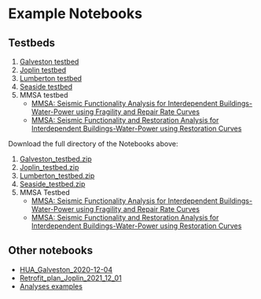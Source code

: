# Example Notebooks

## Testbeds

1. [Galveston testbed](notebooks/Galveston_testbed/Galveston_testbed.ipynb)
2. [Joplin testbed](notebooks/Joplin_testbed/Joplin_testbed.ipynb)
3. [Lumberton testbed](notebooks/Lumberton_testbed/Lumberton_testbed.ipynb)
4. [Seaside testbed](notebooks/Seaside_testbed/Seaside_testbed.ipynb)
5. MMSA testbed
   - [MMSA: Seismic Functionality Analysis for Interdependent Buildings-Water-Power using Fragility and Repair Rate Curves](notebooks/MMSA_testbed/MMSA_Seismic_Functionality_Analysis_for_Interdependent_Buildings-Water-Power_using_Fragility_and_Repair_Rate_Curves.ipynb)
   - [MMSA: Seismic Functionality and Restoration Analysis for Interdependent Buildings-Water-Power using Restoration Curves](notebooks/MMSA_testbed/MMSA_testbed/MMSA_Seismic_Functionality_and_Restoration_Analysis_for_Interdependent_Buildings-Water-Power_using_Restoration_Curves.ipynb)

Download the full directory of the Notebooks above:

1. [Galveston_testbed.zip](https://github.com/IN-CORE/incore-docs/blob/main/notebooks/Galveston_testbed.zip)
2. [Joplin_testbed.zip](https://github.com/IN-CORE/incore-docs/blob/main/notebooks/Joplin_testbed.zip)
3. [Lumberton_testbed.zip](https://github.com/IN-CORE/incore-docs/blob/main/notebooks/Lumberton_testbed.zip)
4. [Seaside_testbed.zip](https://github.com/IN-CORE/incore-docs/blob/main/notebooks/Seaside_testbed.zip)
5. MMSA Testbed
   - [MMSA: Seismic Functionality Analysis for Interdependent Buildings-Water-Power using Fragility and Repair Rate Curves](https://github.com/IN-CORE/incore-docs/blob/main/notebooks/MMSA_testbed_1.zip)
   - [MMSA: Seismic Functionality and Restoration Analysis for Interdependent Buildings-Water-Power using Restoration Curves](https://github.com/IN-CORE/incore-docs/blob/main/notebooks/MMSA_testbed_2.zip)

## Other notebooks

- [HUA_Galveston_2020-12-04](notebooks/HUA_Galveston_2020-12-04.ipynb)
- [Retrofit_plan_Joplin_2021_12_01](notebooks/retrofit_plan_Joplin_2021_12_01/retrofit_plan_Joplin_2021_12_01.ipynb)
- [Analyses examples](notebooks_other.md)

